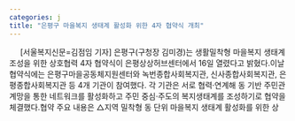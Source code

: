 ```yaml
---
categories: j
title: "은평구 마을복지 생태계 활성화 위한 4자 협약식 개최"
---
```

&nbsp;&nbsp;&nbsp;&nbsp; [서울복지신문=김점임 기자] 은평구(구청장 김미경)는 생활밀착형 마을복지 생태계 조성을 위한 상호협력 4자 협약식이 은평상상허브센터에서 16일 열렸다고 밝혔다.이날 협약식에는 은평구마을공동체지원센터와 녹번종합사회복지관, 신사종합사회복지관, 은평종합사회복지관 등 4개 기관이 참여했다. 각 기관은 서로 협력·연계해 동 기반 주민관계망을 통한 네트워크를 활성화하고 주민 중심·주도의 복지생태계를 조성하기로 협약을 체결했다.협약 주요 내용은 △지역 밀착형 동 단위 마을복지 생태계 활성화를 위한 상